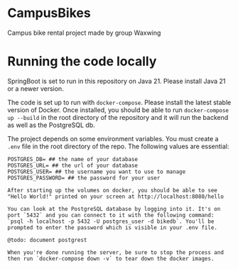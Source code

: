# CampusBikes

Campus bike rental project made by group Waxwing

# Running the code locally

SpringBoot is set to run in this repository on Java 21. Please install Java 21 or a newer version.

The code is set up to run with `docker-compose`. Please install the latest stable version of Docker. Once installed, you should be able to run `docker-compose up --build` in the root directory of the repository and it will run the backend as well as the PostgreSQL db.

The project depends on some environment variables. You must create a `.env` file in the root directory of the repo. The following values are essential:

```
POSTGRES_DB= ## the name of your database
POSTGRES_URL= ## the url of your database
POSTGRES_USER= ## the username you want to use to manage
POSTGRES_PASSWORD= ## the password for your user

After starting up the volumes on docker, you should be able to see "Hello World!" printed on your screen at http://localhost:8080/hello

You can look at the PostgreSQL database by logging into it. It's on port `5432` and you can connect to it with the following command: `psql -h localhost -p 5432 -U postgres_user -d bikedb`. You'll be prompted to enter the password which is visible in your .env file.

@todo: document postgrest

When you're done running the server, be sure to stop the process and then run `docker-compose down -v` to tear down the docker images.
```
